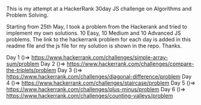 This is my attempt at a HackerRank 30day JS challenge on Algorithms and Problem Solving.

Starting from 25th May, I took a problem from the Hackerank and tried to implement my own solutions.
10 Easy, 10 Medium and 10 Advanced JS problems. The link to the hackerrank problem for each day is added in this readme file and the js file for my solution is shown in the repo.
Thanks.

Day 1 ()=> https://www.hackerrank.com/challenges/simple-array-sum/problem
Day 2 ()=> https://www.hackerrank.com/challenges/compare-the-triplets/problem
Day 3 ()=> https://www.hackerrank.com/challenges/diagonal-difference/problem
Day 4 ()=> https://www.hackerrank.com/challenges/staircase/problem
Day 5 ()=> https://www.hackerrank.com/challenges/plus-minus/problem
Day 6 ()=> https://www.hackerrank.com/challenges/counting-valleys/problem